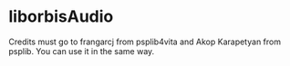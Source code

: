 # liborbisAudio
Credits must go to frangarcj from psplib4vita and Akop Karapetyan from psplib. You can use it in the same way.
